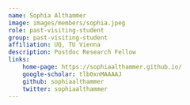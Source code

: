 ```yaml
---
name: Sophia Althammer
image: images/members/sophia.jpeg
role: past-visiting-student
group: past-visiting-student
affiliation: UQ, TU Vienna
description: Postdoc Research Fellow
links:
    home-page: https://sophiaalthammer.github.io/
    google-scholar: tlb0xnMAAAAJ
    github: sophiaalthammer
    twitter: sophiaalthammer
---
```



